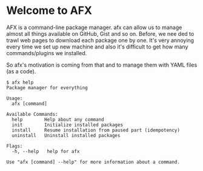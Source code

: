 # Welcome to AFX

AFX is a command-line package manager. afx can allow us to manage almost all things available on GitHub, Gist and so on. Before, we nee ded to trawl web pages to download each package one by one. It's very annoying every time we set up new machine and also it's difficult to get how many commands/plugins we installed.

So afx's motivation is coming from that and to manage them with YAML files (as a code).

```console
$ afx help
Package manager for everything

Usage:
  afx [command]

Available Commands:
  help        Help about any command
  init        Initialize installed packages
  install     Resume installation from paused part (idempotency)
  uninstall   Uninstall installed packages

Flags:
  -h, --help   help for afx

Use "afx [command] --help" for more information about a command.
```
